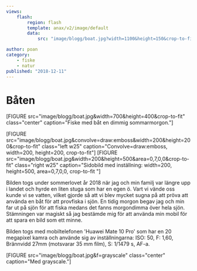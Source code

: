 ```yaml
---
views:
    flash:
        region: flash
        template: anax/v2/image/default
        data:
            src: "image/blogg/boat.jpg?width=1100&height=150&crop-to-fit&area=0,0,25,0"

author: poan
category:
    - fiske
    - natur
published: "2018-12-11"
---
```

Båten
==================================

[FIGURE src="image/blogg/boat.jpg&width=700&height=400&crop-to-fit" class="center" caption="Fiske med båt en dimmig sommarmorgon."]

<!--more-->

[FIGURE src="image/blogg/boat.jpg&convolve=draw:emboss&width=200&height=200&crop-to-fit" class="left w25" caption="Convolve=draw:emboss, width=200, height=200, crop-to-fit"]
[FIGURE src="image/blogg/boat.jpg&width=200&height=500&area=0,7,0,0&crop-to-fit" class="right w25" caption="Sidobild med inställning: width=200, height=500, area=0,7,0,0, crop-to-fit "]

Bilden togs under sommerlovet år 2018 när jag och min familj var längre upp i landet och hyrde en liten stuga som har en egen ö. Vart vi vände oss kunde vi se vatten, vilket gjorde så att vi blev mycket sugna på att pröva att använda en båt för att provfiska i sjön. En tidig morgon begav jag och min far ut på sjön för att fiska medans det fanns morgondimma över hela sjön. Stämningen var magiskt så jag bestämde mig för att använda min mobil för att spara en bild som ett minne.

Bilden togs med mobiltelefonen 'Huawei Mate 10 Pro' som har en 20 megapixel kamra och använde sig av inställningarna: ISO: 50, F: 1,60, Brännvidd 27mm (motsvarar 35 mm film), S: 1/1479 s, AF-a.

[FIGURE src="image/blogg/boat.jpg&f=grayscale" class="center" caption="Med grayscale."]
